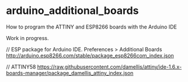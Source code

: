 # arduino_additional_boards
How to program the ATTINY and ESP8266 boards with the Arduino IDE

Work in progress. 

// ESP package for Arduino IDE. Preferences > Additional Boards
http://arduino.esp8266.com/stable/package_esp8266com_index.json

// ATTINY58
https://raw.githubusercontent.com/damellis/attiny/ide-1.6.x-boards-manager/package_damellis_attiny_index.json
